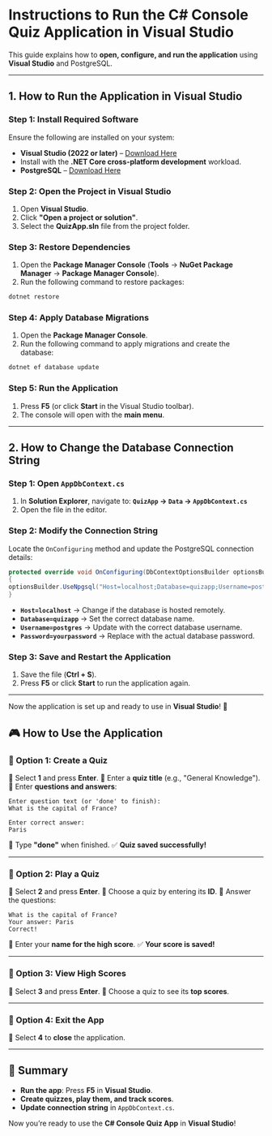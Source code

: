 # **Instructions to Run the C# Console Quiz Application in Visual Studio**

This guide explains how to **open, configure, and run the application** using **Visual Studio** and PostgreSQL.

---

## **1. How to Run the Application in Visual Studio**

### **Step 1: Install Required Software**
Ensure the following are installed on your system:
- **Visual Studio (2022 or later)** – [Download Here](https://visualstudio.microsoft.com/)
- Install with the **.NET Core cross-platform development** workload.
- **PostgreSQL** – [Download Here](https://www.postgresql.org/download/)

### **Step 2: Open the Project in Visual Studio**
1. Open **Visual Studio**.
2. Click **"Open a project or solution"**.
3. Select the **QuizApp.sln** file from the project folder.

### **Step 3: Restore Dependencies**
1. Open the **Package Manager Console** (**Tools** → **NuGet Package Manager** → **Package Manager Console**).
2. Run the following command to restore packages:
```powershell
dotnet restore
```

### **Step 4: Apply Database Migrations**
1. Open the **Package Manager Console**.
2. Run the following command to apply migrations and create the database:
```powershell
dotnet ef database update
```

### **Step 5: Run the Application**
1. Press **F5** (or click **Start** in the Visual Studio toolbar).
2. The console will open with the **main menu**.

---

## **2. How to Change the Database Connection String**

### **Step 1: Open `AppDbContext.cs`**
1. In **Solution Explorer**, navigate to:
**`QuizApp` → `Data` → `AppDbContext.cs`**
2. Open the file in the editor.

### **Step 2: Modify the Connection String**
Locate the `OnConfiguring` method and update the PostgreSQL connection details:

```csharp
protected override void OnConfiguring(DbContextOptionsBuilder optionsBuilder)
{
optionsBuilder.UseNpgsql("Host=localhost;Database=quizapp;Username=postgres;Password=yourpassword");
}
```
- **`Host=localhost`** → Change if the database is hosted remotely.
- **`Database=quizapp`** → Set the correct database name.
- **`Username=postgres`** → Update with the correct database username.
- **`Password=yourpassword`** → Replace with the actual database password.

### **Step 3: Save and Restart the Application**
1. Save the file (**Ctrl + S**).
2. Press **F5** or click **Start** to run the application again.

---

Now the application is set up and ready to use in **Visual Studio**! 🚀

## **🎮 How to Use the Application**

### **🔹 Option 1: Create a Quiz**
📌 Select **1** and press **Enter**.
📌 Enter a **quiz title** (e.g., "General Knowledge").
📌 Enter **questions and answers**:

```
Enter question text (or 'done' to finish):
What is the capital of France?

Enter correct answer:
Paris
```
📌 Type **"done"** when finished.
✅ **Quiz saved successfully!**

---

### **🔹 Option 2: Play a Quiz**
📌 Select **2** and press **Enter**.
📌 Choose a quiz by entering its **ID**.
📌 Answer the questions:

```
What is the capital of France?
Your answer: Paris
Correct!
```
📌 Enter your **name for the high score**.
✅ **Your score is saved!**

---

### **🔹 Option 3: View High Scores**
📌 Select **3** and press **Enter**.
📌 Choose a quiz to see its **top scores**.

---

### **🔹 Option 4: Exit the App**
📌 Select **4** to **close** the application.

---

## **🎯 Summary**
- **Run the app**: Press **F5** in **Visual Studio**.
- **Create quizzes, play them, and track scores**.
- **Update connection string** in `AppDbContext.cs`.

Now you’re ready to use the **C# Console Quiz App** in **Visual Studio**!
